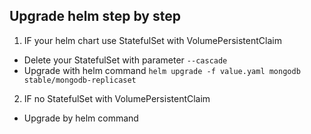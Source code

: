 ## Upgrade helm step by step

1. IF your helm chart use StatefulSet with VolumePersistentClaim
- Delete your StatefulSet with parameter `--cascade` 
- Upgrade with helm command `helm upgrade -f value.yaml mongodb stable/mongodb-replicaset`

2. IF no StatefulSet with VolumePersistentClaim

- Upgrade by helm command
